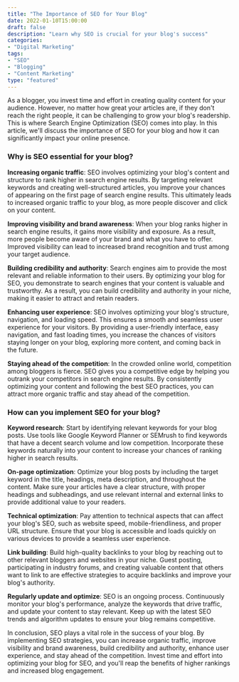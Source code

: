 ```yaml
---
title: "The Importance of SEO for Your Blog"
date: 2022-01-10T15:00:00
draft: false
description: "Learn why SEO is crucial for your blog's success"
categories:
- "Digital Marketing"
tags:
- "SEO"
- "Blogging"
- "Content Marketing"
type: "featured"
---
```


As a blogger, you invest time and effort in creating quality content for your audience. However, no matter how great your articles are, if they don't reach the right people, it can be challenging to grow your blog's readership. This is where Search Engine Optimization (SEO) comes into play. In this article, we'll discuss the importance of SEO for your blog and how it can significantly impact your online presence.

### Why is SEO essential for your blog?

**Increasing organic traffic**: SEO involves optimizing your blog's content and structure to rank higher in search engine results. By targeting relevant keywords and creating well-structured articles, you improve your chances of appearing on the first page of search engine results. This ultimately leads to increased organic traffic to your blog, as more people discover and click on your content.

**Improving visibility and brand awareness**: When your blog ranks higher in search engine results, it gains more visibility and exposure. As a result, more people become aware of your brand and what you have to offer. Improved visibility can lead to increased brand recognition and trust among your target audience.

**Building credibility and authority**: Search engines aim to provide the most relevant and reliable information to their users. By optimizing your blog for SEO, you demonstrate to search engines that your content is valuable and trustworthy. As a result, you can build credibility and authority in your niche, making it easier to attract and retain readers.

**Enhancing user experience**: SEO involves optimizing your blog's structure, navigation, and loading speed. This ensures a smooth and seamless user experience for your visitors. By providing a user-friendly interface, easy navigation, and fast loading times, you increase the chances of visitors staying longer on your blog, exploring more content, and coming back in the future.

**Staying ahead of the competition**: In the crowded online world, competition among bloggers is fierce. SEO gives you a competitive edge by helping you outrank your competitors in search engine results. By consistently optimizing your content and following the best SEO practices, you can attract more organic traffic and stay ahead of the competition.

### How can you implement SEO for your blog?

**Keyword research**: Start by identifying relevant keywords for your blog posts. Use tools like Google Keyword Planner or SEMrush to find keywords that have a decent search volume and low competition. Incorporate these keywords naturally into your content to increase your chances of ranking higher in search results.

**On-page optimization**: Optimize your blog posts by including the target keyword in the title, headings, meta description, and throughout the content. Make sure your articles have a clear structure, with proper headings and subheadings, and use relevant internal and external links to provide additional value to your readers.

**Technical optimization**: Pay attention to technical aspects that can affect your blog's SEO, such as website speed, mobile-friendliness, and proper URL structure. Ensure that your blog is accessible and loads quickly on various devices to provide a seamless user experience.

**Link building**: Build high-quality backlinks to your blog by reaching out to other relevant bloggers and websites in your niche. Guest posting, participating in industry forums, and creating valuable content that others want to link to are effective strategies to acquire backlinks and improve your blog's authority.

**Regularly update and optimize**: SEO is an ongoing process. Continuously monitor your blog's performance, analyze the keywords that drive traffic, and update your content to stay relevant. Keep up with the latest SEO trends and algorithm updates to ensure your blog remains competitive.

In conclusion, SEO plays a vital role in the success of your blog. By implementing SEO strategies, you can increase organic traffic, improve visibility and brand awareness, build credibility and authority, enhance user experience, and stay ahead of the competition. Invest time and effort into optimizing your blog for SEO, and you'll reap the benefits of higher rankings and increased blog engagement.
